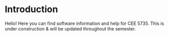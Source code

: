 # Introduction

Hello! Here you can find software information and help for CEE 5735. This is under construction & will be updated throughout the semester. 







